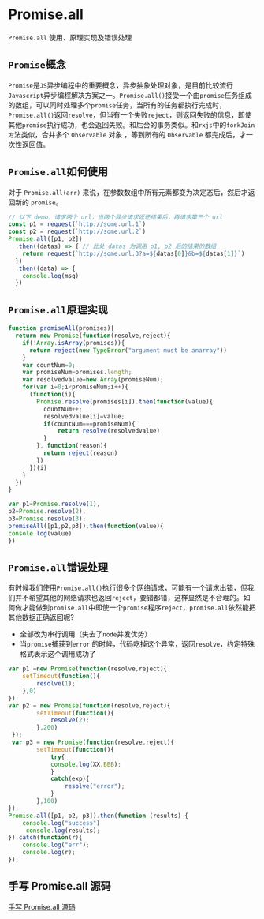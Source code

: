 # Promise.all

`Promise.all` 使用、原理实现及错误处理

## `Promise`概念

`Promise`是`JS`异步编程中的重要概念，异步抽象处理对象，是目前比较流行`Javascript`异步编程解决方案之一。`Promise.all()`接受一个由`promise`任务组成的数组，可以同时处理多个`promise`任务，当所有的任务都执行完成时，`Promise.all()`返回`resolve`，但当有一个失败`reject`，则返回失败的信息，即使其他`promise`执行成功，也会返回失败。和后台的事务类似。和`rxjs`中的`forkJoin方`法类似，合并多个 `Observable` 对象 ，等到所有的 `Observable` 都完成后，才一次性返回值。

## `Promise.all`如何使用

对于 `Promise.all(arr)` 来说，在参数数组中所有元素都变为决定态后，然后才返回新的 `promise`。

```js
// 以下 demo，请求两个 url，当两个异步请求返还结果后，再请求第三个 url
const p1 = request(`http://some.url.1`)
const p2 = request(`http://some.url.2`)
Promise.all([p1, p2])
  .then((datas) => { // 此处 datas 为调用 p1, p2 后的结果的数组
    return request(`http://some.url.3?a=${datas[0]}&b=${datas[1]}`)
  })
  .then((data) => {
    console.log(msg)
  })
```

## `Promise.all`原理实现

```js
function promiseAll(promises){
  return new Promise(function(resolve,reject){
    if(!Array.isArray(promises)){
      return reject(new TypeError("argument must be anarray"))
    }
    var countNum=0;
    var promiseNum=promises.length;
    var resolvedvalue=new Array(promiseNum);
    for(var i=0;i<promiseNum;i++){
      (function(i){
        Promise.resolve(promises[i]).then(function(value){
          countNum++;
          resolvedvalue[i]=value;
          if(countNum===promiseNum){
              return resolve(resolvedvalue)
          }
        }, function(reason){
          return reject(reason)
        })
      })(i)
    }
  })
}

var p1=Promise.resolve(1),
p2=Promise.resolve(2),
p3=Promise.resolve(3);
promiseAll([p1,p2,p3]).then(function(value){
console.log(value)
})
```

## `Promise.all`错误处理

有时候我们使用`Promise.all()`执行很多个网络请求，可能有一个请求出错，但我们并不希望其他的网络请求也返回`reject`，要错都错，这样显然是不合理的。如何做才能做到`promise.all`中即使一个`promise`程序`reject`，`promise.all`依然能把其他数据正确返回呢?

- 全部改为串行调用（失去了`node`并发优势）
- 当`promise`捕获到`error` 的时候，代码吃掉这个异常，返回`resolve`，约定特殊格式表示这个调用成功了

```js
var p1 =new Promise(function(resolve,reject){
    setTimeout(function(){
        resolve(1);
    },0)
});
var p2 = new Promise(function(resolve,reject){
        setTimeout(function(){
            resolve(2);
        },200)
 });
 var p3 = new Promise(function(resolve,reject){
        setTimeout(function(){
            try{
            console.log(XX.BBB);
            }
            catch(exp){
                resolve("error");
            }
        },100)
});
Promise.all([p1, p2, p3]).then(function (results) {
    console.log("success")
     console.log(results);
}).catch(function(r){
    console.log("err");
    console.log(r);
});
```

## 手写 Promise.all 源码

[手写 Promise.all 源码](/newFunction/newPromise.html#四、promise-all)
